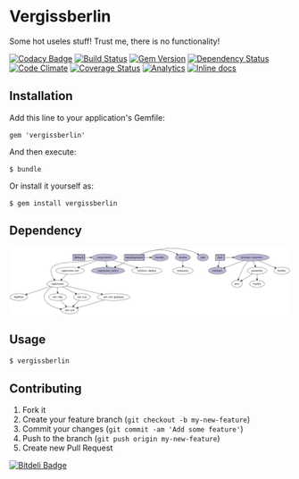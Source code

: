 # Vergissberlin

Some hot useles stuff! Trust me, there is no functionality!


[![Codacy Badge](https://api.codacy.com/project/badge/Grade/47c04ed87749b6107bf7e6baa7f0224a)](https://www.codacy.com/app/andre_1725/vergissberlin?utm_source=github.com&utm_medium=referral&utm_content=vergissberlin/vergissberlin&utm_campaign=badger)
[![Build Status](https://travis-ci.org/vergissberlin/vergissberlin.png?branch=master)](https://travis-ci.org/vergissberlin/vergissberlin)
[![Gem Version](https://badge.fury.io/rb/vergissberlin.png)](http://badge.fury.io/rb/vergissberlin)
[![Dependency Status](https://gemnasium.com/vergissberlin/vergissberlin.png)](https://gemnasium.com/vergissberlin/vergissberlin)
[![Code Climate](https://codeclimate.com/github/vergissberlin/vergissberlin.png)](https://codeclimate.com/github/vergissberlin/vergissberlin)
[![Coverage Status](https://coveralls.io/repos/vergissberlin/vergissberlin/badge.png?branch=master)](https://coveralls.io/r/vergissberlin/vergissberlin)
[![Analytics](https://ga-beacon.appspot.com/UA-35739360-2/vergissberlin/vergissberlin)](https://github.com/vergissberlin/vergissberlin)
[![Inline docs](http://inch-ci.org/github/vergissberlin/vergissberlin.svg?branch=master)](http://inch-ci.org/github/vergissberlin/vergissberlin)

## Installation

Add this line to your application's Gemfile:

    gem 'vergissberlin'

And then execute:

    $ bundle

Or install it yourself as:

    $ gem install vergissberlin

## Dependency
![image](gem_graph.png)


## Usage

    $ vergissberlin

## Contributing

1. Fork it
2. Create your feature branch (`git checkout -b my-new-feature`)
3. Commit your changes (`git commit -am 'Add some feature'`)
4. Push to the branch (`git push origin my-new-feature`)
5. Create new Pull Request


[![Bitdeli Badge](https://d2weczhvl823v0.cloudfront.net/vergissberlin/vergissberlin/trend.png)](https://bitdeli.com/free "Bitdeli Badge")


